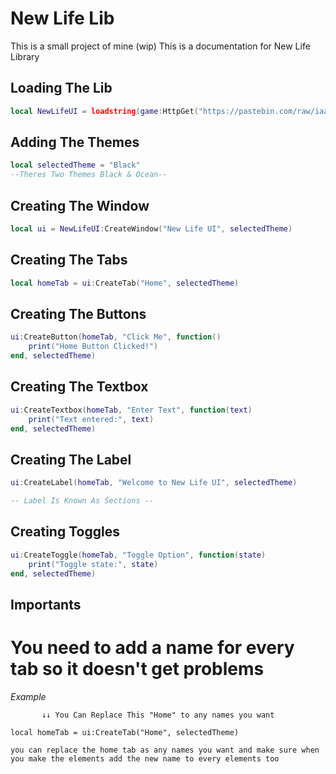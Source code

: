 # New Life Lib
This is a small project of mine (wip) This is a documentation for New Life Library 

## Loading The Lib
```lua
local NewLifeUI = loadstring(game:HttpGet("https://pastebin.com/raw/iaaKBLy4"))()
```

## Adding The Themes
```lua
local selectedTheme = "Black"
--Theres Two Themes Black & Ocean--
```

## Creating The Window
```lua
local ui = NewLifeUI:CreateWindow("New Life UI", selectedTheme)
```

## Creating The Tabs
```lua
local homeTab = ui:CreateTab("Home", selectedTheme)
```

## Creating The Buttons
```lua
ui:CreateButton(homeTab, "Click Me", function()
    print("Home Button Clicked!")
end, selectedTheme)
```

## Creating The Textbox
```lua
ui:CreateTextbox(homeTab, "Enter Text", function(text)
    print("Text entered:", text)
end, selectedTheme)
```

## Creating The Label
```lua
ui:CreateLabel(homeTab, "Welcome to New Life UI", selectedTheme)

-- Label Is Known As Sections --
```

## Creating Toggles
```lua
ui:CreateToggle(homeTab, "Toggle Option", function(state)
    print("Toggle state:", state)
end, selectedTheme)
```

## Importants
# You need to add a name for every tab so it doesn't get problems 
*Example*
```
       ↓↓ You Can Replace This "Home" to any names you want

local homeTab = ui:CreateTab("Home", selectedTheme)

you can replace the home tab as any names you want and make sure when you make the elements add the new name to every elements too
```
